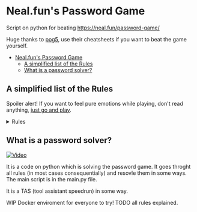 # Neal.fun's Password Game
Script on python for beating https://neal.fun/password-game/

Huge thanks to [pog5](https://github.com/pog5/nealpasswordgame/tree/main), use their cheatsheets if you want to beat the game yourself.

- [Neal.fun's Password Game](#nealfuns-password-game)
  - [A simplified list of the Rules](#a-simplified-list-of-the-rules)
  - [What is a password solver?](#what-is-a-password-solver)

## A simplified list of the Rules
Spoiler alert! If you want to feel pure emotions while playing, don't read anything, [just go and play](https://neal.fun/password-game/).

<details><summary>Rules</summary>

1. At least 5 characters
2. A number
3. An uppercase letter
4. A special character
5. Digits summating to 25
6. A month
7. A roman numeral
8. One of `pepsi`, `starbucks` or `shell`
9. Roman numerals need to multiply to 35
10. The solution to a provided captcha 
11. Today's Wordle answer 
12. Two letter symbol from the periodic table.
13. Current phase of the moon as an emoji (one of :new_moon::first_quarter_moon::waxing_gibbous_moon::full_moon::waxing_crescent_moon::waning_gibbous_moon::last_quarter_moon::waning_crescent_moon:)
14. Name of country from Google Maps 
15. Needs a leap year 
16. Calculate the best chess move.
17. Paul the :egg:! Don't delete him by accident or you lose the game.
18. All atomic numbers in your password must add up to 200
19. All vowels must be bolded (bold button unlocked)
20. Delete all of the :fire: before it deletes your password (more importantly Paul)
21. Add 3 of :man_lifting_weights: 
22. Needs to contain one of `i am loved`, `i am worthy`, `i am enough`
23. Egg hatches, feed him a :bug: every 20 seconds or paste in 3 :bug: every 50 seconds~.
24. Find a YouTube video with a given (randomly generated) length.
25. You need to pick 2 letters you will no longer be able to use
26. Your password must have twice as many italic letters as bold letters (italic button unlocked)
27. Atleast 30% of your password needs to be in 'Wingdings' (you get a font selector here)
28. You need to type the random color it generates in hex
29. All roman numbers need to be in Times New Roman
30. Font size of every digit must be equal to the square of the digit (font size picker unlocked)
31. Every instance of the same letter needs a unique font size
32. Password needs to contain password's length as a number
33. Password length also needs to be a prime number
34. (Automatically Checked off, look at the rule's number if you're asking why)
35. You need the current time in format HH:MM (12 hour format)
36. Re-type the password into another textbox, you have 2 minutes to do this. Good Luck.

   </details>

## What is a password solver?

[![Video](https://img.youtube.com/vi/AmV8Rot48fM/maxresdefault.jpg)](https://www.youtube.com/watch?v=AmV8Rot48fM)

It is a code on python which is solving the password game. It goes throght all rules (in most cases consequentially) and resovle them in some ways. The main script is in the main.py file. 

It is a TAS (tool assistant speedrun) in some way.

WIP Docker enviroment for everyone to try!
TODO all rules explained.